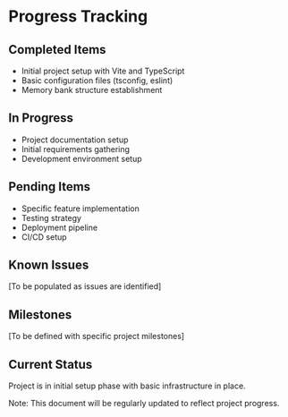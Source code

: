 # Progress Tracking

## Completed Items

- Initial project setup with Vite and TypeScript
- Basic configuration files (tsconfig, eslint)
- Memory bank structure establishment

## In Progress

- Project documentation setup
- Initial requirements gathering
- Development environment setup

## Pending Items

- Specific feature implementation
- Testing strategy
- Deployment pipeline
- CI/CD setup

## Known Issues

[To be populated as issues are identified]

## Milestones

[To be defined with specific project milestones]

## Current Status

Project is in initial setup phase with basic infrastructure in place.

Note: This document will be regularly updated to reflect project progress.
